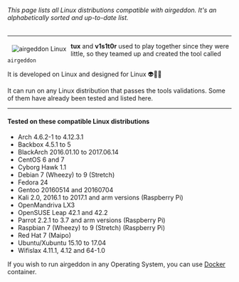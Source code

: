 ###### This page lists all Linux distributions compatible with airgeddon. It's an alphabetically sorted and up-to-date list.

***

<img src="https://raw.githubusercontent.com/v1s1t0r1sh3r3/airgeddon/master/imgs/wiki/alien_tux.png" align="left" hspace="10" vspace="6" title="airgeddon Linux"/>

**tux** and **v1s1t0r** used to play together since they were little, so they teamed up and created the tool called `airgeddon`

It is developed on Linux and designed for Linux :alien::green_heart::penguin:

It can run on any Linux distribution that passes the tools validations. Some of them have already been tested and listed here.

***

#### Tested on these compatible Linux distributions
- Arch 4.6.2-1 to 4.12.3.1
- Backbox 4.5.1 to 5
- BlackArch 2016.01.10 to 2017.06.14
- CentOS 6 and 7
- Cyborg Hawk 1.1
- Debian 7 (Wheezy) to 9 (Stretch)
- Fedora 24
- Gentoo 20160514 and 20160704
- Kali 2.0, 2016.1 to 2017.1 and arm versions (Raspberry Pi)
- OpenMandriva LX3
- OpenSUSE Leap 42.1 and 42.2
- Parrot 2.2.1 to 3.7 and arm versions (Raspberry Pi)
- Raspbian 7 (Wheezy) to 9 (Stretch) (Raspberry Pi)
- Red Hat 7 (Maipo)
- Ubuntu/Xubuntu 15.10 to 17.04
- Wifislax 4.11.1, 4.12 and 64-1.0

If you wish to run airgeddon in any Operating System, you can use [Docker] container.

[Docker]: https://github.com/v1s1t0r1sh3r3/airgeddon/wiki/Docker
